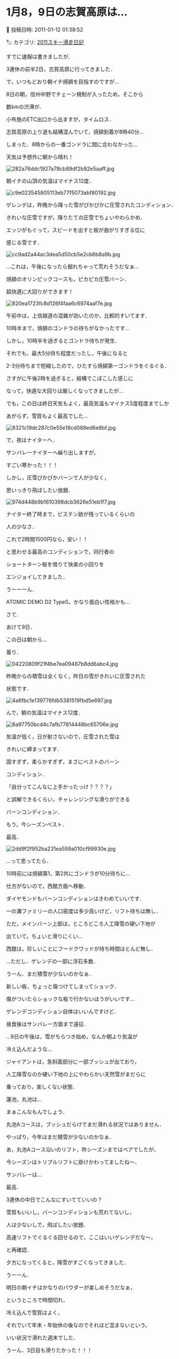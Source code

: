 # 1月8，9日の志賀高原は…

📅 投稿日時: 2011-01-12 01:38:52

🏷️ カテゴリ: [2011スキー滑走日記](ca488c98cfb9169941c3e73770dcefb56.md)

すでに速報は書きましたが．


3連休の前半2日，志賀高原に行ってきました．





で，いつもどおり朝イチ焼額を目指すのですが…


8日の朝，信州中野でチェーン規制が入ったため，そこから


数kmの渋滞が．


小布施のETC出口から出ますが，タイムロス．


志賀高原の上り道も結構混んでいて，焼額到着が8時40分…


しまった．8時からの一番ゴンドラに間に合わなかった…





天気は予想外に朝から晴れ！




![282a76ddc1927a78cb89df2b92e5aaff.jpg](images/282a76ddc1927a78cb89df2b92e5aaff.jpg)







朝イチの山頂の気温はマイナス12度．




![c9e023545805113eb77f5073abf80192.jpg](images/c9e023545805113eb77f5073abf80192.jpg)







ゲレンデは，昨晩から降った雪がぴかぴかに圧雪されたコンディション．


きれいな圧雪ですが，降りたての圧雪でちょいやわらかめ．


エッジがもぐって，スピードを出すと板が曲がりすぎる位に


感じる雪です．




![cc9ad2a44ac3dea5d50cb5e2cb6b8a9b.jpg](images/cc9ad2a44ac3dea5d50cb5e2cb6b8a9b.jpg)







…これは，午後になったら掘れちゃって荒れそうだなぁ…





焼額のオリンピックコースも，ピカピカ圧雪バーン．


超快適に大回りができます！




![820ea1723fc8d126f4faa6c6974aaf7e.jpg](images/820ea1723fc8d126f4faa6c6974aaf7e.jpg)







午前中は，上信越道の混雑が効いたのか，比較的すいてます．


10時半まで，焼額のゴンドラの待ちがなかったです…


しかし，10時半を過ぎるとゴンドラ待ちが発生．


それでも，最大5分待ち程度だったし，午後になると


2-3分待ちまで短縮したので，ひたすら焼額第一ゴンドラをぐるぐる．


さすがに午後2時を過ぎると，結構でこぼこした感じに


なって，快適な大回りは厳しくなってきましたが…





でも，この日は終日天気もよく，最高気温もマイナス5度程度までしか


あがらず，雪質もよく最高でした…




![8321c19dc287c0e55e18cd088ed6e8bf.jpg](images/8321c19dc287c0e55e18cd088ed6e8bf.jpg)







で，夜はナイターへ．


サンバレーナイターへ繰り出しますが，


すごい寒かった！！！


しかし，圧雪ぴかぴかバーンで人が少なく，


思いっきり飛ばしたい放題．




![974d448b9b1610398dcb3626e51eb1f7.jpg](images/974d448b9b1610398dcb3626e51eb1f7.jpg)




ナイター終了時まで，ピステン跡が残っているくらいの


人の少なさ．


これで2時間1500円なら，安い！！


と思わせる最高のコンディションで，同行者の


ショートターン板を借りて快楽の小回りを


エンジョイしてきました．


うーーーん．


ATOMIC DEMO D2 TypeS，かなり面白い性格かも…





さて．


あけて9日．


この日は朝から…


曇り．




![04220809f21f4be7ea09487b8dd6abc4.jpg](images/04220809f21f4be7ea09487b8dd6abc4.jpg)







昨晩からの積雪は全くなく，昨日の雪がきれいに圧雪された


状態です．




![4a6fbc1e139776fdb5381519fbd5e697.jpg](images/4a6fbc1e139776fdb5381519fbd5e697.jpg)







んで，朝の気温はマイナス12度．




![8a97750bcd4c7afb77814448bc65706e.jpg](images/8a97750bcd4c7afb77814448bc65706e.jpg)







気温が低く，日が射さないので，圧雪された雪は


きれいに締まってます．


固すぎず，柔らかすぎず，まさにベストのバーン


コンディション．


「自分ってこんなに上手かったっけ？？？？」


と誤解できるくらい，チャレンジングな滑りができる


バーンコンディション．


もう，今シーズンベスト．


最高．




![2dd9f2f952ba231ea559a010cf99930e.jpg](images/2dd9f2f952ba231ea559a010cf99930e.jpg)







…って思ってたら．


10時前には焼額第1，第2共にゴンドラが10分待ちに…





仕方がないので，西舘方面へ移動．


ダイヤモンドもバーンコンディションはきわめていいです．


一の瀬ファミリーの人口密度は多少高いけど，リフト待ちは無し．


ただ，メインバーン上部は，ところどころ人工降雪の硬い下地が


出ていて，ちょいと滑りにくい…





西舘は，珍しいことにフードクワッドが待ち時間ほとんど無し．


…ただし．ゲレンデの一部に浮石多数．


うーん．まだ積雪が少ないのかなぁ．


新しい板，ちょっと傷つけてしまってショック．


傷がついたらショックな板で行かないほうがいいです…


ゲレンデコンディション自体はいいんですけど．





昼食後はサンバレー方面まで遠征．


…9日の午後は，雪がちらつき始め，なんか朝より気温が


冷え込んだような…





ジャイアントは，急斜面部分に一部ブッシュが出ており，


人工降雪なのか硬い下地の上にやわらかい天然雪がまだらに


乗っており，楽しくない状態．





蓮池，丸池は…


まぁこんなもんでしょう．


丸池Aコースは，ブッシュだらけでまだ滑れる状況ではありません．


やっぱり，今年はまだ積雪が少ないのかなぁ．


あ，丸池Aコース沿いのリフト，昨シーズンまではペアでしたが，


今シーズンはトリプルリフトに掛けかわってましたね～．





サンバレーは…


最高．


3連休の中日でこんなにすいてていいの？


雪質もいいし，バーンコンディションも荒れてないし，


人は少ないしで，飛ばしたい放題．


高速リフトでぐるぐる回せるので，ここはいいゲレンデだな～，


と再確認．





夕方になってくると，降雪がすごくなってきました．


うーーん．


明日の朝イチはかなりのパウダーが楽しめそうだなぁ，


というところで時間切れ．





冷え込んで雪質はよく，


それでいて年末・年始休の後なのでそれほど混まないという，


いい状況で滑れた週末でした．





うーん．3日目も滑りたかった！！！

